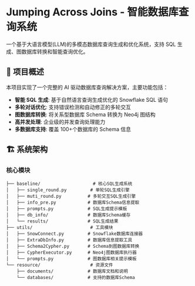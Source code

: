 # Jumping Across Joins - 智能数据库查询系统

一个基于大语言模型(LLM)的多模态数据库查询生成和优化系统，支持 SQL 生成、图数据库转换和智能查询优化。

## 🎯 项目概述

本项目实现了一个完整的 AI 驱动数据库查询解决方案，主要功能包括：

- **智能 SQL 生成**: 基于自然语言查询生成优化的 Snowflake SQL 语句
- **多轮对话优化**: 支持错误检测和自动修正的多轮交互
- **图数据库转换**: 将关系型数据库 Schema 转换为 Neo4j 图结构
- **高并发处理**: 企业级的并发查询处理能力
- **多数据库支持**: 覆盖 100+个数据库的 Schema 信息

## 🏗️ 系统架构

### 核心模块

```
├── baseline/                    # 核心SQL生成系统
│   ├── single_round.py         # 单轮SQL生成引擎
│   ├── muti_round.py          # 多轮交互SQL生成引擎
│   ├── info_pre.py            # 数据库Schema信息提取
│   ├── prompts.py             # SQL生成提示模板
│   ├── db_info/               # 数据库Schema缓存
│   └── results/               # SQL生成结果
├── utils/                      # 工具模块
│   ├── SnowConnect.py         # Snowflake数据库连接器
│   ├── ExtraDbInfo.py         # 数据库信息提取工具
│   ├── Schema2Cypher.py       # Schema到图数据库转换
│   ├── CypherExecutor.py      # Neo4j图数据库执行器
│   └── prompts.py             # 图数据库相关提示模板
└── resource/                   # 资源文件
    ├── documents/             # 数据库文档和说明
    └── databases/             # 支持的数据库Schema
```
